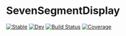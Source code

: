 # SevenSegmentDisplay

[![Stable](https://img.shields.io/badge/docs-stable-blue.svg)](https://tp2750.github.io/SevenSegmentDisplay.jl/stable/)
[![Dev](https://img.shields.io/badge/docs-dev-blue.svg)](https://tp2750.github.io/SevenSegmentDisplay.jl/dev/)
[![Build Status](https://github.com/tp2750/SevenSegmentDisplay.jl/actions/workflows/CI.yml/badge.svg?branch=main)](https://github.com/tp2750/SevenSegmentDisplay.jl/actions/workflows/CI.yml?query=branch%3Amain)
[![Coverage](https://codecov.io/gh/tp2750/SevenSegmentDisplay.jl/branch/main/graph/badge.svg)](https://codecov.io/gh/tp2750/SevenSegmentDisplay.jl)
